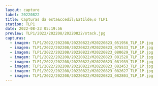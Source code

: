 ```yaml
---
layout: capture
label: 20220822
title: Capturas da esta&ccedil;&atilde;o TLP1
station: TLP1
date: 2022-08-23 05:19:56
preview: TLP1/2022/202208/20220822/stack.jpg
capturas:
  - imagem: TLP1/2022/202208/20220822/M20220823_051956_TLP_1P.jpg
  - imagem: TLP1/2022/202208/20220822/M20220823_075533_TLP_1P.jpg
  - imagem: TLP1/2022/202208/20220822/M20220823_080629_TLP_1P.jpg
  - imagem: TLP1/2022/202208/20220822/M20220823_081528_TLP_1P.jpg
  - imagem: TLP1/2022/202208/20220822/M20220823_081939_TLP_1P.jpg
  - imagem: TLP1/2022/202208/20220822/M20220823_082453_TLP_1P.jpg
  - imagem: TLP1/2022/202208/20220822/M20220823_082627_TLP_1P.jpg
  - imagem: TLP1/2022/202208/20220822/M20220823_082803_TLP_1P.jpg
---
```

